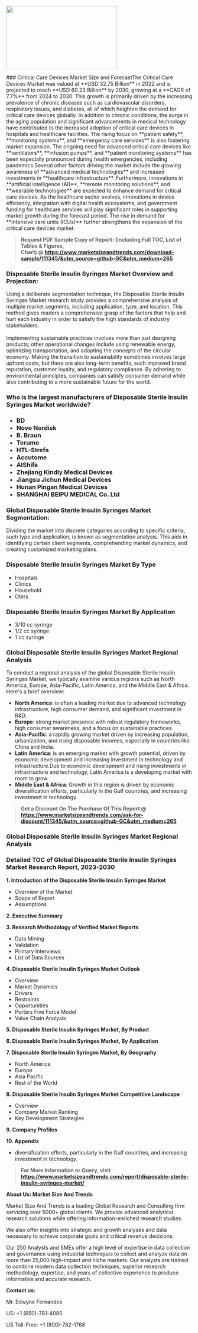 <p><img class="alignnone size-medium wp-image-20088" src="https://ffe5etoiles.com/wp-content/uploads/2024/12/MST1-300x171.png" alt="" width="300" height="171" /></p>### Critical Care Devices Market Size and ForecastThe Critical Care Devices Market was valued at **USD 32.75 Billion** in 2022 and is projected to reach **USD 60.23 Billion** by 2030, growing at a **CAGR of 7.7%** from 2024 to 2030. This growth is primarily driven by the increasing prevalence of chronic diseases such as cardiovascular disorders, respiratory issues, and diabetes, all of which heighten the demand for critical care devices globally. In addition to chronic conditions, the surge in the aging population and significant advancements in medical technology have contributed to the increased adoption of critical care devices in hospitals and healthcare facilities. The rising focus on **patient safety**, **monitoring systems**, and **emergency care services** is also fostering market expansion. The ongoing need for advanced critical care devices like **ventilators**, **infusion pumps**, and **patient monitoring systems** has been especially pronounced during health emergencies, including pandemics.Several other factors driving the market include the growing awareness of **advanced medical technologies** and increased investments in **healthcare infrastructure**. Furthermore, innovations in **artificial intelligence (AI)**, **remote monitoring solutions**, and **wearable technologies** are expected to enhance demand for critical care devices. As the healthcare sector evolves, innovations in device efficiency, integration with digital health ecosystems, and government funding for healthcare services will play significant roles in supporting market growth during the forecast period. The rise in demand for **intensive care units (ICUs)** further strengthens the expansion of the critical care devices market.</p><blockquote id="" class=""><strong>Request PDF Sample Copy of Report: (Including Full TOC, List of Tables &amp; Figures, Chart)&nbsp;@&nbsp;<strong><a href="https://www.marketsizeandtrends.com/download-sample/111345/&utm_source=github-GC&utm_medium=265" target="_blank">https://www.marketsizeandtrends.com/download-sample/111345/&utm_source=github-GC&utm_medium=265</a></strong></strong></blockquote><h3 id="" class="">Disposable Sterile Insulin Syringes Market&nbsp;Overview and Projection:</h3><p id="" class="">Using a deliberate segmentation technique, the Disposable Sterile Insulin Syringes Market research study provides a comprehensive analysis of multiple market segments, including application, type, and location. This method gives readers a comprehensive grasp of the factors that help and hurt each industry in order to satisfy the high standards of industry stakeholders. <br /> <br />Implementing sustainable practices involves more than just designing products; other operational changes include using renewable energy, optimizing transportation, and adopting the concepts of the circular economy. Making the transition to sustainability sometimes involves large upfront costs, but there are also long-term benefits, such improved brand reputation, customer loyalty, and regulatory compliance. By adhering to environmental principles, companies can satisfy consumer demand while also contributing to a more sustainable future for the world.</p><h3 id="" class="">Who is the largest manufacturers of&nbsp;Disposable Sterile Insulin Syringes Market worldwide?</h3><h3 class=""><p><ul><li>BD </li><li> Novo Nordisk </li><li> B. Braun </li><li> Terumo </li><li> HTL-Strefa </li><li> Accutome </li><li> AlShifa </li><li> Zhejiang Kindly Medical Devices </li><li> Jiangsu Jichun Medical Devices </li><li> Hunan Pingan Medical Devices </li><li> SHANGHAI BEIPU MEDICAL Co. Ltd</li></ul></p></h3><h3 id="" class="">Global&nbsp;Disposable Sterile Insulin Syringes Market Segmentation:</h3><p id="" class="">Dividing the market into discrete categories according to specific criteria, such type and application, is known as segmentation analysis. This aids in identifying certain client segments, comprehending market dynamics, and creating customized marketing plans.</p><h3 id="" class="">Disposable Sterile Insulin Syringes Market&nbsp;By Type</h3><p><p><ul><li>Hospitals</li><li> Clinics</li><li> Household</li><li> Oters</p></li></ul></p></p><h3 id="" class="">Disposable Sterile Insulin Syringes Market&nbsp;By Application</h3><p class=""><p><ul><li>3/10 cc syringe</li><li> 1/2 cc syringe</li><li> 1 cc syringe</li></ul></p></p><h3 id="" class="">Global Disposable Sterile Insulin Syringes Market Regional Analysis</h3><p id="" class="">To conduct a regional analysis of the global Disposable Sterile Insulin Syringes Market, we typically examine various regions such as North America, Europe, Asia-Pacific, Latin America, and the Middle East &amp; Africa. Here's a brief overview:</p><ul><li><strong>North America</strong>: is often a leading market due to advanced technology infrastructure, high consumer demand, and significant investment in R&amp;D.</li><li><strong>Europe</strong>: strong market presence with robust regulatory frameworks, high consumer awareness, and a focus on sustainable practices.</li><li><strong>Asia-Pacific</strong>: a rapidly growing market driven by increasing population, urbanization, and rising disposable incomes, especially in countries like China and India.</li><li><strong>Latin America</strong>: is an emerging market with growth potential, driven by economic development and increasing investment in technology and infrastructure.Due to economic development and rising investments in infrastructure and technology, Latin America is a developing market with room to grow.</li><li><strong>Middle East &amp; Africa</strong>: Growth in this region is driven by economic diversification efforts, particularly in the Gulf countries, and increasing investment in technology.</li></ul><blockquote id="" class=""><strong>Get a Discount On The Purchase Of This Report @ <strong><a href="https://www.marketsizeandtrends.com/ask-for-discount/111345/&utm_source=github-GC&utm_medium=265" target="_blank">https://www.marketsizeandtrends.com/ask-for-discount/111345/&utm_source=github-GC&utm_medium=265</a></strong></strong></blockquote><h3 id="" class="">Global Disposable Sterile Insulin Syringes Market Regional Analysis</h3><h3 id="" class="">Detailed TOC of Global Disposable Sterile Insulin Syringes Market Research Report, 2023-2030</h3><p id="" class=""><strong>1. Introduction of the Disposable Sterile Insulin Syringes Market</strong></p><ul><li>Overview of the Market</li><li>Scope of Report</li><li>Assumptions</li></ul><p id="" class=""><strong>2. Executive Summary</strong></p><p id="" class=""><strong>3. Research Methodology of Verified Market Reports</strong></p><ul><li>Data Mining</li><li>Validation</li><li>Primary Interviews</li><li>List of Data Sources</li></ul><p id="" class=""><strong>4. Disposable Sterile Insulin Syringes Market Outlook</strong></p><ul><li>Overview</li><li>Market Dynamics</li><li>Drivers</li><li>Restraints</li><li>Opportunities</li><li>Porters Five Force Model</li><li>Value Chain Analysis</li></ul><p id="" class=""><strong>5. Disposable Sterile Insulin Syringes Market, By Product</strong></p><p id="" class=""><strong>6. Disposable Sterile Insulin Syringes Market, By Application</strong></p><p id="" class=""><strong>7. Disposable Sterile Insulin Syringes Market, By Geography</strong></p><ul><li>North America</li><li>Europe</li><li>Asia Pacific</li><li>Rest of the World</li></ul><p id="" class=""><strong>8. Disposable Sterile Insulin Syringes Market Competitive Landscape</strong></p><ul><li>Overview</li><li>Company Market Ranking</li><li>Key Development Strategies</li></ul><p id="" class=""><strong>9. Company Profiles</strong></p><p id="" class=""><strong>10. Appendix</strong></p><ul><li>diversification efforts, particularly in the Gulf countries, and increasing investment in technology.</li></ul><blockquote id="" class=""><strong>For More Information or Query, visit <strong><strong><a href="https://www.marketsizeandtrends.com/report/disposable-sterile-insulin-syringes-market/" target="_blank">https://www.marketsizeandtrends.com/report/disposable-sterile-insulin-syringes-market/</a></strong></strong></strong></blockquote><p id="" class=""><strong>About Us: Market Size And Trends</strong></p><p id="" class="">Market Size And Trends is a leading Global Research and Consulting firm servicing over 5000+ global clients. We provide advanced analytical research solutions while offering information-enriched research studies.</p><p id="" class="">We also offer insights into strategic and growth analyses and data necessary to achieve corporate goals and critical revenue decisions.</p><p id="" class="">Our 250 Analysts and SMEs offer a high level of expertise in data collection and governance using industrial techniques to collect and analyze data on more than 25,000 high-impact and niche markets. Our analysts are trained to combine modern data collection techniques, superior research methodology, expertise, and years of collective experience to produce informative and accurate research.</p><p id="" class=""><strong>Contact us:</strong></p><p id="" class="">Mr. Edwyne Fernandes</p><p id="" class="">US: +1 (650)-781-4080</p><p id="" class="">US Toll-Free: +1 (800)-782-1768</p>
